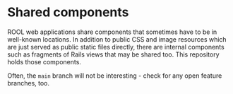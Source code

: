 # Shared components

ROOL web applications share components that sometimes have to be in well-known locations. In addition to public CSS and image resources which are just served as public static files directly, there are internal components such as fragments of Rails views that may be shared too. This repository holds those components.

Often, the `main` branch will not be interesting - check for any open feature branches, too.
